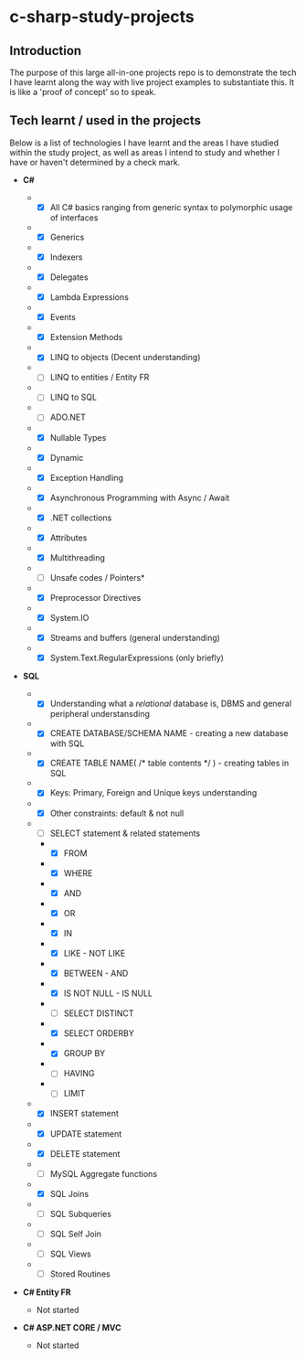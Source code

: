 # c-sharp-study-projects

## Introduction
The purpose of this large all-in-one projects repo is to demonstrate the tech I have learnt along the way with live project examples to substantiate this. It is like a 'proof of concept' so to speak.


## Tech learnt / used in the projects
Below is a list of technologies I have learnt and the areas I have studied within the study project, as well as areas I intend to study and whether I have or haven't determined by a check mark.


- **C#**
  * - [x] All C# basics ranging from generic syntax to polymorphic usage of interfaces
  * - [x] Generics
  * - [x] Indexers
  * - [x] Delegates
  * - [x] Lambda Expressions
  * - [x] Events
  * - [x] Extension Methods
  * - [x] LINQ to objects (Decent understanding)
  * - [ ] LINQ to entities / Entity FR
  * - [ ] LINQ to SQL
  * - [ ] ADO.NET 
  * - [x] Nullable Types
  * - [x] Dynamic
  * - [x] Exception Handling
  * - [x] Asynchronous Programming with Async / Await 
  * - [x] .NET collections
  * - [x] Attributes
  * - [x] Multithreading
  * - [ ] Unsafe codes / Pointers*
  * - [x] Preprocessor Directives
  * - [x] System.IO
  * - [x] Streams and buffers (general understanding)
  * - [x] System.Text.RegularExpressions (only briefly)
  
- **SQL**
  * - [x] Understanding what a *relational* database is, DBMS and general peripheral understansding
  * - [x] CREATE DATABASE/SCHEMA NAME - creating a new database with SQL
  * - [x] CREATE TABLE NAME( /* table contents */ ) - creating tables in SQL
  * - [x] Keys: Primary, Foreign and Unique keys understanding
  * - [x] Other constraints: default & not null
  * - [ ] SELECT statement & related statements
    * - [x] FROM
    * - [x] WHERE
    * - [x] AND
    * - [x] OR
    * - [x] IN
    * - [x] LIKE - NOT LIKE
    * - [x] BETWEEN - AND 
    * - [x] IS NOT NULL - IS NULL
    * - [ ] SELECT DISTINCT
    * - [x] SELECT ORDERBY
    * - [x] GROUP BY
    * - [ ] HAVING
    * - [ ] LIMIT
  * - [x] INSERT statement
  * - [x] UPDATE statement
  * - [x] DELETE statement
  * - [ ] MySQL Aggregate functions
  * - [x] SQL Joins
  * - [ ] SQL Subqueries
  * - [ ] SQL Self Join
  * - [ ] SQL Views
  * - [ ] Stored Routines

- **C# Entity FR**
  * Not started

- **C# ASP.NET CORE / MVC**
  * Not started
 
